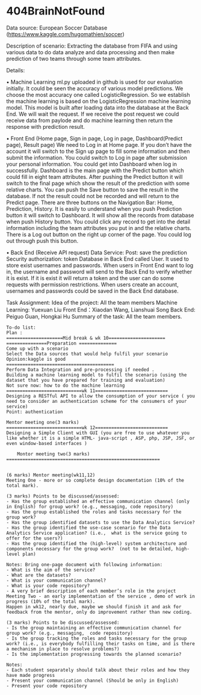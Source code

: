 # 404BrainNotFound
Data source: European Soccer Database (https://www.kaggle.com/hugomathien/soccer)

Description of scenario:
Extracting the database from FIFA and using various data to do data analyze and data processing and then make prediction
of two teams through some team attributes.  

Details:

•	Machine Learning
ml.py uploaded in github is used for our evaluation initially. It could be seen the accuracy of various model predictions. 
We choose the most accuracy one called LogisticRegression. So we establish the machine learning is based on the LogisticRegression machine learning model. This model is built after loading data into the database at the Back End. We will wait the request. If we 
receive the post request we could receive data from paylode and do machine learning then return the response with prediction result.

•	Front End (Home page, Sign in page, Log in page, Dashboard(Predict page), Result page)
We need to Log in at Home page. If you don’t have the account it will switch to the Sign up page to fill some information and then
submit the information. You could switch to Log in page after submission your personal information. You could get into Dashboard when
log in successfully. Dashboard is the main page with the Predict button which could fill in eight team attributes. After pushing the 
Predict button it will switch to the final page which show the result of the prediction with some relative charts. You can push the 
Save button to save the result in the database. If not the result could not be recorded and will return to the Predict page.
There are three buttons on the Navigation Bar: Home, Prediction, History. It is easily to understand when you push Prediction button 
it will switch to Dashboard. It will show all the records from database when push History button. You could click any record to get 
into the detail information including the team attributes you put in and the relative charts.
There is a Log out button on the right up corner of the page. You could log out through push this button.

•	Back End (Receive API request)
Data Service: Post: save the prediction
Security authorization: token
Database in Back End called User. It used to store exist usernames and passwords.
When users in Front End want to log in, the username and password will send to the Back End to verify whether it is exist. If it is
exist it will return a token and the user can do some requests with permission restrictions. 
When users create an account, usernames and passwords could be saved in the Back End database.

Task Assignment:
Idea of the project: All the team members
Machine Learning: Yuexuan Liu
Front End：Xiaodan Wang, Lianshuai Song
Back End:  Peiguo Guan, Hongkai Hu
Summary of the task: All the team members.

    To-do list:
    Plan :
    =====================Mid break & wk 10=====================
    ===============Preparation ==============
    Come up with a scenario
    Select the Data sources that would help fulfil your scenario
    Opinion:kaggle is good
    ========================================
    Perform Data Integration and pre-processing if needed .
    Building a machine learning model to fulfil the scenario (using the dataset that you have prepared for training and evaluation)
    Not sure now: how to do the machine learning
    ============================wk 11===========================
    Designing a RESTful API to allow the consumption of your service ( you need to consider an authentication scheme for the consumers of your service)
    Point: authentication

    Mentor meeting one(3 marks)
    ============================wk 12===========================
    Designing a Simple Client with GUI (you are free to use whatever you like whether it is a simple HTML- java-script , ASP, php, JSP, JSF, or even window-based interfaces )

        Montor meeting two(3 marks)
    =========================================================


    (6 marks) Mentor meeting(wk11,12)
    Meeting One - more or so complete design documentation (10% of the total mark).

    (3 marks) Points to be discussed/assessed:  
    ‐ Has the group established an effective communication channel (only in English) for group work? (e.g., messaging, code repository)  
    ‐ Has the group established the roles and tasks necessary for the group work?  
    ‐ Has the group identified datasets to use the Data Analytics Service?  
    ‐ Has the group identified the use‐case scenario for the Data Analytics Service application? (i.e.,  what is the service going to offer for the users?)    
    ‐ Has the group identified the (high‐level) system architecture and components necessary for the group work?  (not to be detailed, high‐level plan)    

    Notes: Bring one‐page document with following information:  
    ‐ What is the aim of the service?  
    ‐ What are the datasets?  
    ‐ What is your communication channel?  
    ‐ What is your code repository?  
    ‐ A very brief description of each member’s role in the project
    Meeting Two - an early implementation of the service , demo of work in progress (10% of the total mark).
    Happen in wk12, nearly due, maybe we should finish it and ask for feedback from the mentor, only do improvement rather than new coding.

    (3 marks) Points to be discussed/assessed:  
    ‐ Is the group maintaining an effective communication channel for group work? (e.g., messaging,  code repository)  
    ‐ Is the group tracking the roles and tasks necessary for the group work? (i.e., is everybody fulfilling their tasks on time, and is there a mechanism in place to resolve problems?)  
    ‐ Is the implementation progressing towards the planned scenario?     

    Notes:  
    ‐ Each student separately should talk about their roles and how they have made progress  
    ‐ Present your communication channel (Should be only in English)   
    ‐ Present your code repository  


